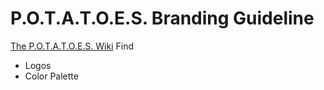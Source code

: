 # P.O.T.A.T.O.E.S. Branding Guideline
[The P.O.T.A.T.O.E.S. Wiki](https://github.com/eshsrobotics/database/wiki/Branding-Guideline)
Find
* Logos
* Color Palette
